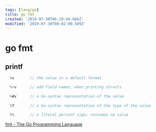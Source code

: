 ```yaml
---
tags: [lang/go]
title: go fmt
created: '2019-07-30T06:19:49.066Z'
modified: '2019-07-30T08:02:09.509Z'
---
```


# go fmt


## printf

```go
  %v	   // the value in a default format

  %+v	   // add field names, when printing structs
  
  %#v	   // a Go-syntax representation of the value
  
  %T	   // a Go-syntax representation of the type of the value
  
  %%	   // a literal percent sign; consumes no value
```



[fmt - The Go Programming Language](https://golang.org/pkg/fmt/#hdr-Printing)
